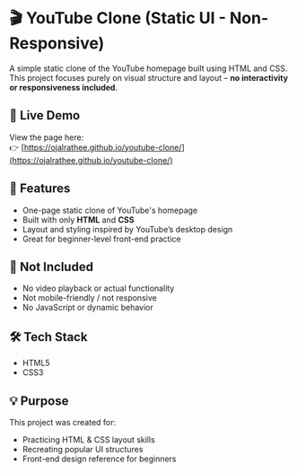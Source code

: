 # 🎬 YouTube Clone (Static UI - Non-Responsive)

A simple static clone of the YouTube homepage built using HTML and CSS. This project focuses purely on visual structure and layout – **no interactivity or responsiveness included**.

## 🔗 Live Demo

View the page here:  
👉 [https://ojalrathee.github.io/youtube-clone/](https://ojalrathee.github.io/youtube-clone/)

## 📌 Features

- One-page static clone of YouTube's homepage  
- Built with only **HTML** and **CSS**  
- Layout and styling inspired by YouTube’s desktop design  
- Great for beginner-level front-end practice

## 🚫 Not Included

- No video playback or actual functionality  
- Not mobile-friendly / not responsive  
- No JavaScript or dynamic behavior

## 🛠️ Tech Stack

- HTML5  
- CSS3

## 💡 Purpose

This project was created for:

- Practicing HTML & CSS layout skills  
- Recreating popular UI structures  
- Front-end design reference for beginners

